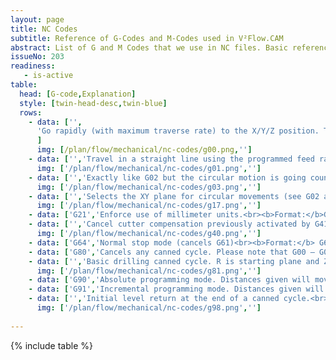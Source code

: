 ```yaml
---
layout: page
title: NC Codes
subtitle: Reference of G-Codes and M-Codes used in V²Flow.CAM
abstract: List of G and M Codes that we use in NC files. Basic reference information and links to more detailed articles. By limiting the number of codes is an attempt to reduce effort in testing.
issueNo: 203
readiness:
   - is-active
table: 
  head: [G-code,Explanation]
  style: [twin-head-desc,twin-blue]
  rows:
    - data: ['',
      'Go rapidly (with maximum traverse rate) to the X/Y/Z position. This code is used for position and not for actual machining.<br><b>Format:</b> G00 [X#][Y#][Z#]<br><b>Example:</b> G00 Z100'
      ]
      img: [/plan/flow/mechanical/nc-codes/g00.png,'']
    - data: ['','Travel in a straight line using the programmed feed rate (F). This code is used for machining.<br><b>Format:</b> G01 [X#][Y#][Z#][F#]<br><b>Example:</b> G01 X2.5 Y4.1 F200']
      img: ['/plan/flow/mechanical/nc-codes/g01.png','']
    - data: ['','Exactly like G02 but the circular motion is going counterclockwise.<br><b>Format:</b> G03[X#][Y#][Z#][I#][J#][K#][R#][F#]<br><b>Example:</b> G03 X10 Y10 I10 J0 F200']
      img: ['/plan/flow/mechanical/nc-codes/g03.png','']
    - data: ['','Selects the XY plane for circular movements (see G02 and G03).<br><b>Format:</b> G17<br><b>Example:</b> G17']
      img: ['/plan/flow/mechanical/nc-codes/g17.png','']
    - data: ['G21','Enforce use of millimeter units.<br><b>Format:</b>G21<br><b>Example:</b> G21']
    - data: ['','Cancel cutter compensation previously activated by G41 or G42.<br><b>Format:</b> G40<br><b>Example:</b> G40']
      img: ['/plan/flow/mechanical/nc-codes/g40.png','']
    - data: ['G64','Normal stop mode (cancels G61)<br><b>Format:</b> G64<br><b>Example:</b> G64']
    - data: ['G80','Cancels any canned cycle. Please note that G00 – G03 also cancels canned cycles.<br><b>Format:</b> G80<b>Example:</b> G80']
    - data: ['','Basic drilling canned cycle. R is starting plane and Z is total depth. Please note that at the end of the cycle, the return position in Z is controlled by G98 and G99.<br><b>Format:</b> G81 [X#][Y#][Z#][R#]<br><b>Example:</b> G81 Z-6 R2']
      img: ['/plan/flow/mechanical/nc-codes/g81.png','']
    - data: ['G90','Absolute programming mode. Distances given will move the tool relative to an absolute zero.<br><b>Format:</b> G90<br><b>Example:</b> G90 G00 X10 Y10']
    - data: ['G91','Incremental programming mode. Distances given will move the tool relative to the current position of the tool.<br><b>Format:</b> G91<br><b>Example:</b> G91 G00 Z5']
    - data: ['','Initial level return at the end of a canned cycle.<br><b>Format:</b> G98<br><b>Example:</b> G81 G98  Z-7 R2']
      img: ['/plan/flow/mechanical/nc-codes/g98.png','']
    
---
```


{% include table %}
